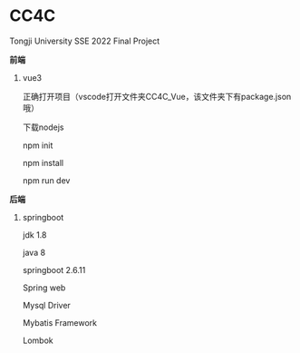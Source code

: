 # CC4C
Tongji University SSE 2022 Final Project

**前端**

1. vue3

   正确打开项目（vscode打开文件夹CC4C_Vue，该文件夹下有package.json哦）

   下载nodejs

   npm init

   npm install
   
   npm run dev

**后端**

1. springboot

   jdk 1.8

   java 8

   springboot 2.6.11

   Spring web

   Mysql Driver

   Mybatis Framework

   Lombok

